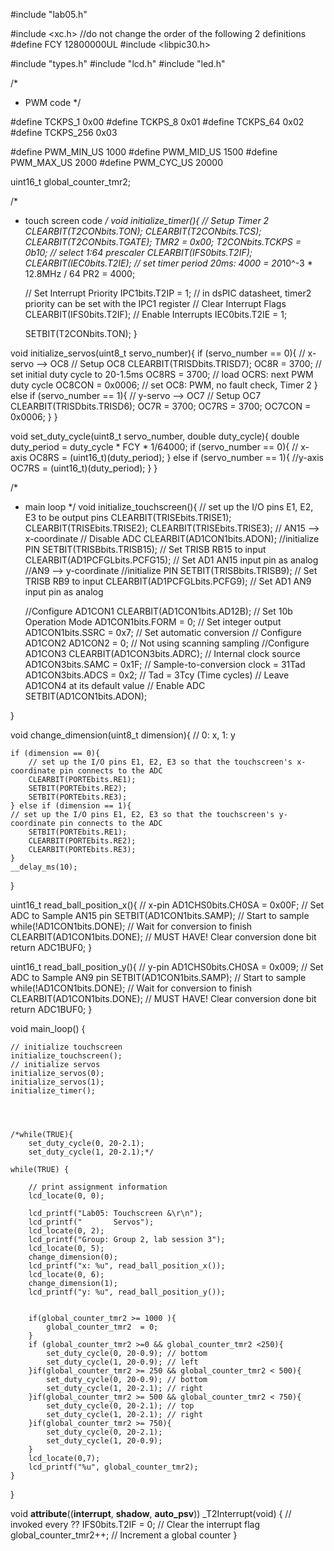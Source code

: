 #include "lab05.h"

#include <xc.h>
//do not change the order of the following 2 definitions
#define FCY 12800000UL
#include <libpic30.h>

#include "types.h"
#include "lcd.h"
#include "led.h"

/*
 * PWM code
 */

#define TCKPS_1   0x00
#define TCKPS_8   0x01
#define TCKPS_64  0x02
#define TCKPS_256 0x03

#define PWM_MIN_US 1000
#define PWM_MID_US 1500
#define PWM_MAX_US 2000
#define PWM_CYC_US 20000

uint16_t global_counter_tmr2;

/*
 * touch screen code
 */
void initialize_timer(){
    // Setup Timer 2
    CLEARBIT(T2CONbits.TON);
    CLEARBIT(T2CONbits.TCS);
    CLEARBIT(T2CONbits.TGATE);
    TMR2 = 0x00; 
    T2CONbits.TCKPS = 0b10; // select 1:64 prescaler
    CLEARBIT(IFS0bits.T2IF);
    CLEARBIT(IEC0bits.T2IE);
    // set timer period 20ms: 4000 = 20*10^-3 * 12.8MHz / 64
    PR2 = 4000;
    
    // Set Interrupt Priority
    IPC1bits.T2IP = 1;      // in dsPIC datasheet, timer2 priority can be set with the IPC1 register
    // Clear Interrupt Flags
    CLEARBIT(IFS0bits.T2IF);
    // Enable Interrupts
    IEC0bits.T2IE = 1;
    
    
    SETBIT(T2CONbits.TON);
}

void initialize_servos(uint8_t servo_number){
    if (servo_number == 0){ // x-servo --> OC8
        // Setup OC8
        CLEARBIT(TRISDbits.TRISD7);
        OC8R = 3700; // set initial duty cycle to 20-1.5ms
        OC8RS = 3700; // load OCRS: next PWM duty cycle
        OC8CON = 0x0006; // set OC8: PWM, no fault check, Timer 2
    }
    else if (servo_number == 1){ // y-servo --> OC7
        // Setup OC7
        CLEARBIT(TRISDbits.TRISD6);
        OC7R = 3700;
        OC7RS = 3700;
        OC7CON = 0x0006;
    }
}

void set_duty_cycle(uint8_t servo_number, double duty_cycle){
    double duty_period = duty_cycle * FCY * 1/64000;
    if (servo_number == 0){ // x-axis
        OC8RS = (uint16_t)(duty_period);
    } else if (servo_number == 1){ //y-axis
        OC7RS = (uint16_t)(duty_period);
    }
}


/*
 * main loop
 */
void initialize_touchscreen(){
    // set up the I/O pins E1, E2, E3 to be output pins
    CLEARBIT(TRISEbits.TRISE1);
    CLEARBIT(TRISEbits.TRISE2);
    CLEARBIT(TRISEbits.TRISE3);
    // AN15 --> x-coordinate
    // Disable ADC
    CLEARBIT(AD1CON1bits.ADON);
    //initialize PIN
    SETBIT(TRISBbits.TRISB15); // Set TRISB RB15 to input
    CLEARBIT(AD1PCFGLbits.PCFG15); // Set AD1 AN15 input pin as analog
    //AN9 --> y-coordinate
    //initialize PIN
    SETBIT(TRISBbits.TRISB9); // Set TRISB RB9 to input
    CLEARBIT(AD1PCFGLbits.PCFG9); // Set AD1 AN9 input pin as analog
    
    //Configure AD1CON1
    CLEARBIT(AD1CON1bits.AD12B); // Set 10b Operation Mode
    AD1CON1bits.FORM = 0; // Set integer output
    AD1CON1bits.SSRC = 0x7; // Set automatic conversion
    // Configure AD1CON2
    AD1CON2 = 0; // Not using scanning sampling
    //Configure AD1CON3
    CLEARBIT(AD1CON3bits.ADRC); // Internal clock source
    AD1CON3bits.SAMC = 0x1F; // Sample-to-conversion clock = 31Tad
    AD1CON3bits.ADCS = 0x2; // Tad = 3Tcy (Time cycles)
    // Leave AD1CON4 at its default value
    // Enable ADC
    SETBIT(AD1CON1bits.ADON);
    
}

void change_dimension(uint8_t dimension){ // 0: x, 1: y

    if (dimension == 0){
        // set up the I/O pins E1, E2, E3 so that the touchscreen's x-coordinate pin connects to the ADC
        CLEARBIT(PORTEbits.RE1);
        SETBIT(PORTEbits.RE2);
        SETBIT(PORTEbits.RE3);
    } else if (dimension == 1){
    // set up the I/O pins E1, E2, E3 so that the touchscreen's y-coordinate pin connects to the ADC
        SETBIT(PORTEbits.RE1);
        CLEARBIT(PORTEbits.RE2);
        CLEARBIT(PORTEbits.RE3);
    }
    __delay_ms(10);
}

uint16_t read_ball_position_x(){
    // x-pin
    AD1CHS0bits.CH0SA = 0x00F; // Set ADC to Sample AN15 pin
    SETBIT(AD1CON1bits.SAMP); // Start to sample
    while(!AD1CON1bits.DONE); // Wait for conversion to finish
    CLEARBIT(AD1CON1bits.DONE); // MUST HAVE! Clear conversion done bit
    return ADC1BUF0;
}

uint16_t read_ball_position_y(){
    // y-pin
    AD1CHS0bits.CH0SA = 0x009; // Set ADC to Sample AN9 pin
    SETBIT(AD1CON1bits.SAMP); // Start to sample
    while(!AD1CON1bits.DONE); // Wait for conversion to finish
    CLEARBIT(AD1CON1bits.DONE); // MUST HAVE! Clear conversion done bit
    return ADC1BUF0;
}


void main_loop()
{
    
    
    // initialize touchscreen
    initialize_touchscreen();
    // initialize servos
    initialize_servos(0);
    initialize_servos(1);
    initialize_timer();
    
    
    
    
    /*while(TRUE){
        set_duty_cycle(0, 20-2.1);
        set_duty_cycle(1, 20-2.1);*/
    
    while(TRUE) {
        
        // print assignment information
        lcd_locate(0, 0);

        lcd_printf("Lab05: Touchscreen &\r\n");
        lcd_printf("       Servos");
        lcd_locate(0, 2);
        lcd_printf("Group: Group 2, lab session 3");
        lcd_locate(0, 5);
        change_dimension(0);
        lcd_printf("x: %u", read_ball_position_x());
        lcd_locate(0, 6);
        change_dimension(1);
        lcd_printf("y: %u", read_ball_position_y());
        
        
        if(global_counter_tmr2 >= 1000 ){
            global_counter_tmr2  = 0;
        }
        if (global_counter_tmr2 >=0 && global_counter_tmr2 <250){
            set_duty_cycle(0, 20-0.9); // bottom
            set_duty_cycle(1, 20-0.9); // left 
        }if(global_counter_tmr2 >= 250 && global_counter_tmr2 < 500){
            set_duty_cycle(0, 20-0.9); // bottom
            set_duty_cycle(1, 20-2.1); // right
        }if(global_counter_tmr2 >= 500 && global_counter_tmr2 < 750){
            set_duty_cycle(0, 20-2.1); // top 
            set_duty_cycle(1, 20-2.1); // right
        }if(global_counter_tmr2 >= 750){
            set_duty_cycle(0, 20-2.1);
            set_duty_cycle(1, 20-0.9);   
        }
        lcd_locate(0,7);
        lcd_printf("%u", global_counter_tmr2); 
    }
}

void __attribute__((__interrupt__, __shadow__, __auto_psv__)) _T2Interrupt(void)
{ // invoked every ??
    IFS0bits.T2IF = 0; // Clear the interrupt flag
    global_counter_tmr2++; // Increment a global counter
}

